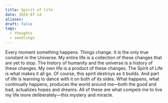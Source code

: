 ```yaml
---
title: Spirit of life
date: 2024-07-14
aliases: 
draft: false
tags:
  - thoughts
  - seedlings
---
```

Every moment something happens. Things change. It is the only true constant in the Universe. My entire life is a collection of these changes that are yet to stop. The history of humanity and the universe is a history of these changes. My own life is a product of these changes. The Spirit of Life is what makes it all go. Of course, this spirit destroys as it builds. And part of life is learning to dance with it on both of its sides. What happens, what continually happens, produces the world around me—both the good and bad, actualizes hopes and dreams. All of these are what compels me to live my life more deliberately—this mystery and miracle.